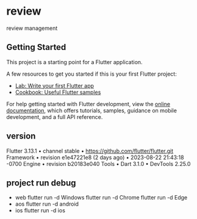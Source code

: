 # review

review management

## Getting Started

This project is a starting point for a Flutter application.

A few resources to get you started if this is your first Flutter project:

- [Lab: Write your first Flutter app](https://docs.flutter.dev/get-started/codelab)
- [Cookbook: Useful Flutter samples](https://docs.flutter.dev/cookbook)

For help getting started with Flutter development, view the
[online documentation](https://docs.flutter.dev/), which offers tutorials,
samples, guidance on mobile development, and a full API reference.

## version

Flutter 3.13.1 • channel stable • https://github.com/flutter/flutter.git
Framework • revision e1e47221e8 (2 days ago) • 2023-08-22 21:43:18 -0700
Engine • revision b20183e040
Tools • Dart 3.1.0 • DevTools 2.25.0

## project run debug

- web
flutter run -d Windows
flutter run -d Chrome
flutter run -d Edge
- aos
flutter run -d android
- ios
flutter run -d ios
